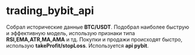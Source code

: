 # trading_bybit_api

Собрал исторические данные **BTC/USDT**. Подобрал наиболее быструю и эффективную модель, использую признаки типа **RSI,EMA,ATR,MA,AMA** и тд.
Покупки и продажи происходят быстро, использую **takeProfit/stopLoss**. Используется **api pybit**.
